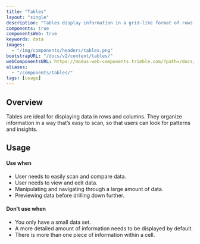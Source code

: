 ```yaml
---
title: "Tables"
layout: "single"
description: "Tables display information in a grid-like format of rows and columns. "
components: true
componentsWeb: true
keywords: data
images:
  - "/img/components/headers/tables.png"
bootstrapURL: "/docs/v2/content/tables/"
webComponentsURL: https://modus-web-components.trimble.com/?path=/docs/components-table--default
aliases:
  - "/components/tables/"
tags: [usage]
---
```


## Overview

Tables are ideal for displaying data in rows and columns. They organize information in a way that’s easy to scan, so that users can look for patterns and insights.

## Usage

#### Use when

- User needs to easily scan and compare data.
- User needs to view and edit data.
- Manipulating and navigating through a large amount of data.
- Previewing data before drilling down further.

#### Don't use when

- You only have a small data set.
- A more detailed amount of information needs to be displayed by default.
- There is more than one piece of information within a cell.
